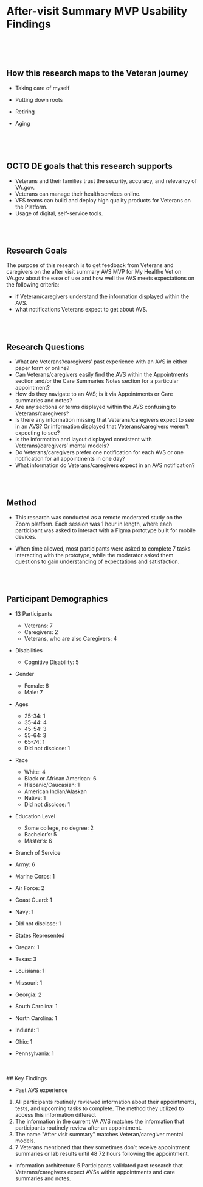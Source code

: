 # After-visit Summary MVP Usability Findings
 <br> 
 <br> 
 <br> 

 
## How this research maps to the Veteran journey
- Taking care of myself
- Putting down roots
- Retiring
- Aging

   <br> 
 <br> 

## OCTO DE goals that this research supports
- Veterans and their families trust the security, accuracy, and relevancy of VA.gov.
- Veterans can manage their health services online.
- VFS teams can build and deploy high quality products for Veterans on the Platform.
- Usage of digital, self-service tools.

 <br> 
 <br> 
 
## Research Goals
The purpose of this research is to get feedback from Veterans and caregivers on the after visit summary AVS MVP for My Healthe Vet on VA.gov about the ease of use and how well the AVS meets expectations on the following criteria:
- if Veteran/caregivers understand the information displayed within the AVS.
- what notifications Veterans expect to get about AVS.

 <br> 
 <br> 

 ##  Research Questions
- What are Veterans’/caregivers’ past experience with an AVS in either paper form or online?
- Can Veterans/caregivers easily find the AVS within the Appointments section and/or the Care Summaries
Notes section for a particular appointment?
- How do they navigate to an AVS; is it via Appointments or Care summaries and notes?
- Are any sections or terms displayed within the AVS confusing to Veterans/caregivers?
- Is there any information missing that Veterans/caregivers expect to see in an AVS? Or information
displayed that Veterans/caregivers weren't expecting to see?
- Is the information and layout displayed consistent with Veterans’/caregivers’ mental models?
- Do Veterans/caregivers prefer one notification for each AVS or one notification for all appointments in
one day?
- What information do Veterans/caregivers expect in an AVS notification?

 <br> 
 <br> 

 ## Method
- This research was conducted as a remote moderated study on the Zoom platform. Each session was 1
hour in length, where each participant was asked to interact with a Figma prototype built for mobile devices.

- When time allowed, most participants were asked to complete 7 tasks interacting with the prototype, while the
moderator asked them questions to gain understanding of expectations and satisfaction.

<br> 
 <br> 

 ## Participant Demographics
 - 13 Participants
   - Veterans: 7
   - Caregivers: 2
   - Veterans, who are also Caregivers: 4

  - Disabilities
     - Cognitive Disability: 5
   
- Gender
  - Female: 6
  - Male: 7
 
- Ages
  - 25-34: 1
  - 35-44: 4
  - 45-54: 3
  - 55-64: 3
  - 65-74: 1
   - Did not disclose: 1
 
- Race
  - White: 4
  - Black or African American: 6
  - Hispanic/Caucasian: 1
  - American Indian/Alaskan
  - Native: 1
  - Did not disclose: 1
 
- Education Level
  - Some college, no degree: 2
  - Bachelor’s: 5
  - Master’s: 6
  
 - Branch of Service
  - Army: 6
  - Marine Corps: 1
  - Air Force: 2
  - Coast Guard: 1
  - Navy: 1
  - Did not disclose: 1

 - States Represented
  -  Oregan: 1
  -  Texas: 3
  -  Louisiana: 1
  -  Missouri: 1
  -  Georgia: 2
  -  South Carolina: 1
  -  North Carolina: 1
  -  Indiana: 1
  -  Ohio: 1
  -  Pennsylvania: 1

 <br> 
 <br> 
 ## Key Findings 
 
 - Past AVS experience
   
1. All participants routinely reviewed information about their
appointments, tests, and upcoming tasks to complete. The method they utilized to access this information differed.
2. The information in the current VA AVS matches the information that participants routinely review after an appointment.
3. The name "After visit summary" matches Veteran/caregiver mental models.
4. 7 Veterans mentioned that they sometimes don’t receive appointment summaries or lab
results until 48 72 hours following the appointment. 

 - Information architecture
5.Participants validated past research that Veterans/caregivers expect
AVSs within appointments and care summaries and notes.
 
